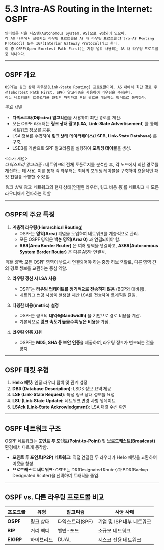 # 5.3 Intra-AS Routing in the Internet: OSPF

```
인터넷은 자율 시스템(Autonomous System, AS)으로 구성되어 있으며,
각 AS 내부에서 실행되는 라우팅 프로토콜을 AS 내 라우팅 프로토콜(Intra-AS Routing Protocol) 또는 IGP(Interior Gateway Protocol)라고 한다. 
이 중 OSPF(Open Shortest Path First)는 가장 널리 사용되는 AS 내 라우팅 프로토콜 중 하나이다.
```

---

## OSPF 개요

```
OSPF는 링크 상태 라우팅(Link-State Routing) 프로토콜이며, AS 내에서 최단 경로 우선(Shortest Path First, SPF) 알고리즘을 사용하여 라우팅을 수행한다.
이는 네트워크의 토폴로지를 완전히 파악하고 최단 경로를 계산하는 방식으로 동작한다.
```

*주요 내용*
- **다익스트라(Dijkstra) 알고리즘**을 사용하여 최단 경로를 계산.
- 모든 OSPF 라우터는 **링크 상태 광고(LSA, Link-State Advertisement)** 를 통해 네트워크 정보를 공유.
- LSA 정보를 수집하여 **링크 상태 데이터베이스(LSDB, Link-State Database)** 를 구축.
- LSDB를 기반으로 SPF 알고리즘을 실행하여 **포워딩 테이블**을 생성.

<추가 개념><br>
*다익스트라 알고리즘* : 네트워크의 전체 토폴로지를 분석한 후, 각 노드에서 최단 경로를 계산하는 데 사용. 이를 통해 각 라우터는 최적의 포워딩 테이블을 구축하여 효율적인 패킷 전달을 수행할 수 있음.<br>

*링크 상태 광고*: 네트워크의 현재 상태(연결된 라우터, 링크 비용 등)를 네트워크 내 모든 라우터에게 전파하는 역할

---

## OSPF의 주요 특징

1. **계층적 라우팅(Hierarchical Routing)**
   - OSPF는 **영역(Area)** 개념을 도입하여 네트워크를 계층적으로 관리.
   - 모든 OSPF 영역은 **백본 영역(Area 0)** 과 연결되어야 함.
   - **ABR(Area Border Router)** 은 여러 영역을 연결하고, **ASBR(Autonomous System Border Router)** 은 다른 AS와 연결됨.
  
*백본 영역*: 모든 OSPF 영역이 반드시 연결되어야 하는 중앙 허브 역할로, 다른 영역 간의 경로 정보를 교환하는 중심 역할.

2. **라우팅 갱신 시 LSA 사용**
   - OSPF는 **라우팅 업데이트를 정기적으로 전송하지 않음** (BGP와 대비됨).
   - 네트워크 변경 사항이 발생할 때만 LSA를 전송하여 트래픽을 줄임.

3. **다양한 비용(metric) 설정**
   - OSPF는 링크의 **대역폭(Bandwidth)** 을 기반으로 경로 비용을 계산.
   - 기본적으로 **링크 속도가 높을수록 낮은 비용**을 가짐.

4. **라우팅 인증 지원**
   - OSPF는 **MD5, SHA 등 보안 인증**을 제공하여, 라우팅 정보가 변조되는 것을 방지.

---

## OSPF 패킷 유형

1. **Hello 패킷**: 인접 라우터 탐색 및 관계 설정
2. **DBD (Database Description)**: LSDB 정보 요약 제공
3. **LSR (Link-State Request)**: 특정 링크 상태 정보를 요청
4. **LSU (Link-State Update)**: 네트워크 변경 사항 업데이트
5. **LSAck (Link-State Acknowledgment)**: LSA 패킷 수신 확인

---

## OSPF 네트워크 구조

OSPF 네트워크는 **포인트 투 포인트(Point-to-Point)** 및 **브로드캐스트(Broadcast)** 환경에서 다르게 동작함.

- **포인트 투 포인트(P2P) 네트워크**: 직접 연결된 두 라우터가 Hello 패킷을 교환하여 이웃을 형성.
- **브로드캐스트 네트워크**: OSPF는 DR(Designated Router)과 BDR(Backup Designated Router)을 선택하여 트래픽을 줄임.

---

## OSPF vs. 다른 라우팅 프로토콜 비교

| 프로토콜 | 유형 | 알고리즘 | 사용 사례 |
|---------|---------|----------|----------|
| **OSPF** | 링크 상태 | 다익스트라(SPF) | 기업 및 ISP 내부 네트워크 |
| **RIP** | 거리 벡터 | 벨만-포드 | 소규모 네트워크 |
| **EIGRP** | 하이브리드 | DUAL | 시스코 전용 네트워크 |

